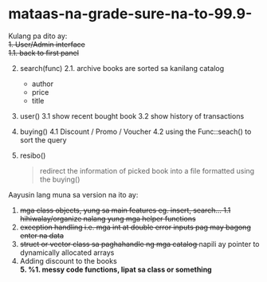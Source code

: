 # mataas-na-grade-sure-na-to-99.9-

Kulang pa dito ay: <br />
 <s>1. User/Admin interface</s>  
 <s> 1.1. back to first panel</s>
  
 2. search(func)
  2.1. archive books are sorted sa kanilang catalog
       - author
       - price
       - title
       
 3. user()
    3.1 show recent bought book
    3.2 show history of transactions
    
 4. buying()
    4.1 Discount / Promo / Voucher
    4.2 using the Func::seach() to sort the query
    
 5. resibo()
    > redirect the information of picked book into a file
    > formatted using the buying()
 
Aayusin lang muna sa version na ito ay:
 1. <s> mga class objects, yung sa main features eg. insert, search...
    1.1 hihiwalay/organize nalang yung mga helper functions </s>  
 2. <s> exception handling 
    i.e. mga int at double error inputs pag may bagong enter na data </s>  
 3. <s> struct or vector class sa paghahandle ng mga catalog </s> napili ay pointer to dynamically allocated arrays
 4. Adding discount to the books </br>
 <strong>5. %1. messy code functions, lipat sa class or something</strong>
